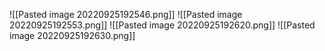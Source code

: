 ![[Pasted image 20220925192546.png]]
![[Pasted image 20220925192553.png]]
![[Pasted image 20220925192620.png]]
![[Pasted image 20220925192630.png]]